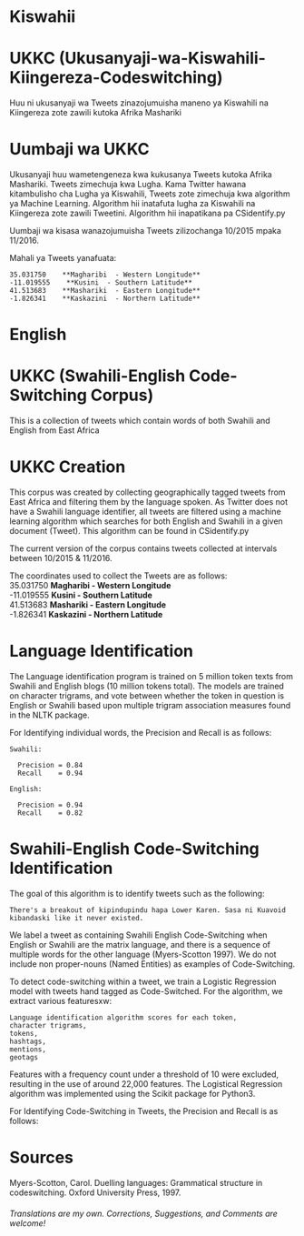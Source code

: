 Kiswahii
======

# UKKC (Ukusanyaji-wa-Kiswahili-Kiingereza-Codeswitching)  

  Huu ni ukusanyaji wa Tweets zinazojumuisha maneno ya Kiswahili na Kiingereza zote zawili kutoka Afrika Mashariki  

# Uumbaji wa UKKC

  Ukusanyaji huu wametengeneza kwa kukusanya Tweets kutoka Afrika Mashariki. Tweets zimechuja kwa Lugha. Kama Twitter hawana kitambulisho cha Lugha ya Kiswahili, Tweets zote zimechuja kwa algorithm ya Machine Learning. Algorithm hii inatafuta lugha za Kiswahili na Kiingereza zote zawili Tweetini. Algorithm hii inapatikana pa CSidentify.py  

  Uumbaji wa kisasa wanazojumuisha Tweets zilizochanga 10/2015 mpaka 11/2016.  

   Mahali ya Tweets yanafuata:  

    35.031750    **Magharibi  - Western Longitude**  
    -11.019555    **Kusini  - Southern Latitude**  
    41.513683    **Mashariki  - Eastern Longitude**  
    -1.826341    **Kaskazini  - Northern Latitude**  

English
======


# UKKC (Swahili-English Code-Switching Corpus)  

  This is a collection of tweets which contain words of both Swahili and English from East Africa  

# UKKC Creation

  This corpus was created by collecting geographically tagged tweets from East Africa and filtering them by the language spoken. As Twitter does not have a Swahili language identifier, all tweets are filtered using a machine learning algorithm which searches for both English and Swahili in a given document (Tweet). This algorithm can be found in CSidentify.py  

  The current version of the corpus contains tweets collected at intervals between 10/2015 & 11/2016.  

  The coordinates used to collect the Tweets are as follows:  
    35.031750    **Magharibi  - Western Longitude**  
    -11.019555    **Kusini  - Southern Latitude**  
    41.513683    **Mashariki  - Eastern Longitude**  
    -1.826341    **Kaskazini  - Northern Latitude**  

# Language Identification

  The Language identification program is trained on 5 million token texts from Swahili and English blogs (10 million tokens total). The models are trained on character trigrams, and vote between whether the token in question is English or Swahili based upon multiple trigram association measures found in the NLTK package.

  For Identifying individual words, the Precision and Recall is as follows:

    Swahili:

      Precision = 0.84
      Recall    = 0.94

    English:

      Precision = 0.94
      Recall    = 0.82

# Swahili-English Code-Switching Identification

  The goal of this algorithm is to identify tweets such as the following:

    There's a breakout of kipindupindu hapa Lower Karen. Sasa ni Kuavoid kibandaski like it never existed.

  We label a tweet as containing Swahili English Code-Switching when English or Swahili are the matrix language, and there is a sequence of multiple words for the other language (Myers-Scotton 1997). We do not include non proper-nouns (Named Entities) as examples of Code-Switching.

  To detect code-switching within a tweet, we train a Logistic Regression model with tweets hand tagged as Code-Switched. For the algorithm, we extract various featuresxw:

    Language identification algorithm scores for each token,
    character trigrams,
    tokens,
    hashtags,
    mentions,
    geotags

  Features with a frequency count under a threshold of 10 were excluded, resulting in the use of around 22,000 features. The Logistical Regression algorithm was implemented using the Scikit package for Python3.

  For Identifying Code-Switching in Tweets, the Precision and Recall is as follows:


# Sources

  Myers-Scotton, Carol. Duelling languages: Grammatical structure in codeswitching. Oxford University Press, 1997.

###### Translations are my own. Corrections, Suggestions, and Comments are welcome!
